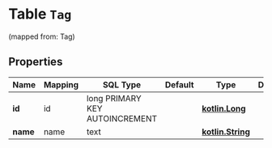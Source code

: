 
# Table `Tag`
(mapped from: Tag)

## Properties
Name | Mapping | SQL Type | Default | Type | Description | Notes
---- | ------- | -------- | ------- | ---- | ----------- | -----
**id** | id | long PRIMARY KEY AUTOINCREMENT |  | [**kotlin.Long**](kotlin.Long.md) |  |  [optional]
**name** | name | text |  | [**kotlin.String**](kotlin.String.md) |  |  [optional]




